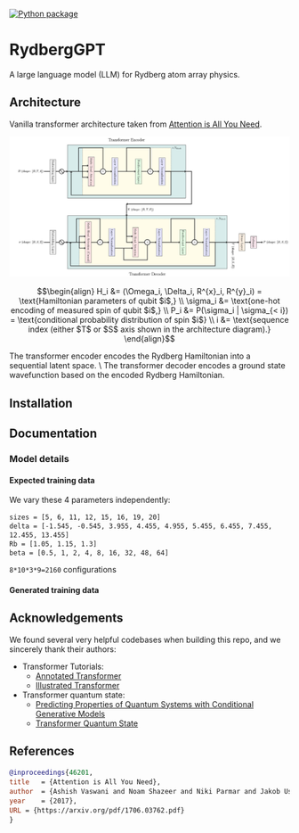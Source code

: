 [![Python package](https://github.com/PIQuIL/RydbergGPT/actions/workflows/python-package.yml/badge.svg)](https://github.com/PIQuIL/RydbergGPT/actions/workflows/python-package.yml)

# RydbergGPT
A large language model (LLM) for Rydberg atom array physics.

## Architecture

Vanilla transformer architecture taken from [Attention is All You Need](https://research.google/pubs/pub46201/).

![Architecture](https://github.com/PIQuIL/RydbergGPT/blob/main/resources/architecture%20diagram.jpg)

```math
\begin{align}
H_i &= (\Omega_i, \Delta_i, R^{x}_i, R^{y}_i) = \text{Hamiltonian parameters of qubit $i$,} \\
\sigma_i &= \text{one-hot encoding of measured spin of qubit $i$,} \\
P_i &= P(\sigma_i | \sigma_{< i}) = \text{conditional probability distribution of spin $i$} \\
i &= \text{sequence index (either $T$ or $S$ axis shown in the architecture diagram).}
\end{align}
```

The transformer encoder encodes the Rydberg Hamiltonian into a sequential latent space. \\
The transformer decoder encodes a ground state wavefunction based on the encoded Rydberg Hamiltonian.

## Installation

## Documentation

### Model details
#### Expected training data
We vary these 4 parameters independently:
```
sizes = [5, 6, 11, 12, 15, 16, 19, 20]
delta = [-1.545, -0.545, 3.955, 4.455, 4.955, 5.455, 6.455, 7.455, 12.455, 13.455]
Rb = [1.05, 1.15, 1.3]
beta = [0.5, 1, 2, 4, 8, 16, 32, 48, 64]
```
`8*10*3*9=2160` configurations

#### Generated training data

## Acknowledgements

We found several very helpful codebases when building this repo, and we sincerely thank their authors:

+ Transformer Tutorials:
    + [Annotated Transformer](https://github.com/harvardnlp/annotated-transformer/)
    + [Illustrated Transformer](https://jalammar.github.io/illustrated-transformer/)
+ Transformer quantum state:
    + [Predicting Properties of Quantum Systems with Conditional Generative Models](https://github.com/PennyLaneAI/generative-quantum-states)
    + [Transformer Quantum State](https://github.com/yuanhangzhang98/transformer_quantum_state)


## References

```bib
@inproceedings{46201,
title   = {Attention is All You Need},
author  = {Ashish Vaswani and Noam Shazeer and Niki Parmar and Jakob Uszkoreit and Llion Jones and Aidan N. Gomez and Lukasz Kaiser and Illia Polosukhin},
year    = {2017},
URL = {https://arxiv.org/pdf/1706.03762.pdf}
}
```
